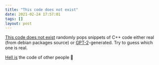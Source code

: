```yaml
---
title: "This code does not exist"
date: 2021-02-24 17:57:01
tags: []
layout: post
---
```


[This code does not exist](https://doesnotexist.codes/) randomly pops snippets of C++ code either real (from debian packages source) or [GPT-2](https://en.wikipedia.org/wiki/GPT-2)-generated. Try to guess which one is real.

[Hell is](https://en.wikipedia.org/wiki/No_Exit) the code of other people 👀
